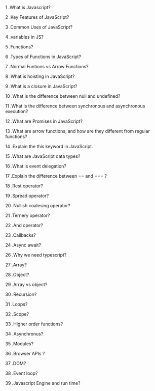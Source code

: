 1 .What is Javascript?

2 .Key Features of JavaScript?

3 .Common Uses of JavaScript?

4 .variables in JS? 

5 .Functions?

6 .Types of Functions in JavaScript?

7 .Normal Funtions vs Arrow Functions?

8 .What is hoisting in JavaScript?

9 .What is a closure in JavaScript?

10 .What is the difference between null and undefined?

11 .What is the difference between synchronous and asynchronous execution?

12 .What are Promises in JavaScript?

13 .What are arrow functions, and how are they different from regular functions?

14 .Explain the this keyword in JavaScript.

15 .What are JavaScript data types?

16 .What is event delegation?

17 .Explain the difference between == and === ?

18 .Rest operator?

19 .Spread operator?

20 .Nullish coalesing operator?

21 .Ternery operator?

22 .And operator?

23 .Callbacks?

24 .Async await?

26 .Why we need typescript?

27 .Array?

28 .Object?

29 .Array vs object?

30 .Recursion?

31 .Loops?

32 .Scope?

33 .Higher order functions?

34 .Asynchronus?

35 .Modules?

36 .Browser APIs ?

37 .DOM?

38 .Event loop?

39 .Javascript Engine and run time?
